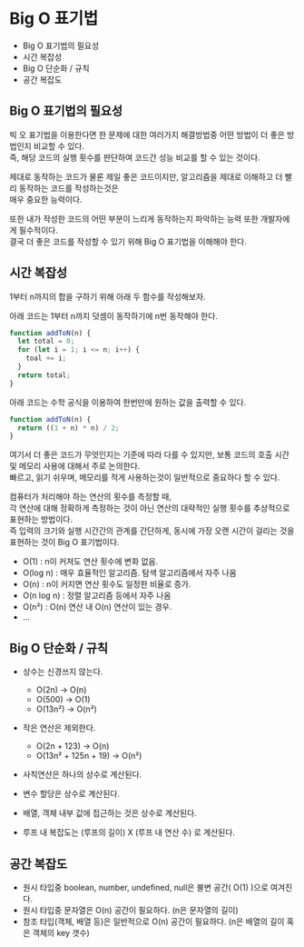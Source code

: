 # Big O 표기법

- Big O 표기법의 필요성
- 시간 복잡성
- Big O 단순화 / 규칙
- 공간 복잡도

## Big O 표기법의 필요성

빅 오 표기법을 이용한다면 한 문제에 대한 여러가지 해결방법중 어떤 방법이 더 좋은 방법인지 비교할 수 있다.  
즉, 해당 코드의 실행 횟수를 판단하여 코드간 성능 비교를 할 수 있는 것이다.

제대로 동작하는 코드가 물론 제일 좋은 코드이지만, 알고리즘을 제대로 이해하고 더 빨리 동작하는 코드를 작성하는것은  
매우 중요한 능력이다.

또한 내가 작성한 코드의 어떤 부분이 느리게 동작하는지 파악하는 능력 또한 개발자에게 필수적이다.  
결국 더 좋은 코드를 작성할 수 있기 위해 Big O 표기법을 이해해야 한다.

## 시간 복잡성

1부터 n까지의 합을 구하기 위해 아래 두 함수를 작성해보자.

아래 코드는 1부터 n까지 덧셈이 동작하기에 n번 동작해야 한다.

```javascript
function addToN(n) {
  let total = 0;
  for (let i = 1; i <= n; i++) {
    toal += i;
  }
  return total;
}
```

아래 코드는 수학 공식을 이용하여 한번만에 원하는 값을 출력할 수 있다.

```javascript
function addToN(n) {
  return ((1 + n) * n) / 2;
}
```

여기서 더 좋은 코드가 무엇인지는 기준에 따라 다를 수 있지만, 보통 코드의 호출 시간 및 메모리 사용에 대해서 주로 논의한다.  
빠르고, 읽기 쉬우며, 메모리를 적게 사용하는것이 일반적으로 중요하다 할 수 있다.

컴퓨터가 처리해야 하는 연산의 횟수를 측정할 때,  
각 연산에 대해 정확하게 측정하는 것이 아닌 연산의 대략적인 실행 횟수를 추상적으로 표현하는 방법이다.  
즉 입력의 크기와 실행 시간간의 관계를 간단하게, 동시에 가장 오랜 시간이 걸리는 것을 표현하는 것이 Big O 표기법이다.

- O(1) : n이 커져도 연산 횟수에 변화 없음.
- O(log n) : 매우 효율적인 알고리즘. 탐색 알고리즘에서 자주 나옴
- O(n) : n이 커지면 연산 횟수도 일정한 비율로 증가.
- O(n log n) : 정렬 알고리즘 등에서 자주 나옴
- O(n²) : O(n) 연산 내 O(n) 연산이 있는 경우.
- ...

## Big O 단순화 / 규칙

- 상수는 신경쓰지 않는다.

  - O(2n) -> O(n)
  - O(500) -> O(1)
  - O(13n²) -> O(n²)

- 작은 연산은 제외한다.

  - O(2n + 123) -> O(n)
  - O(13n² + 125n + 19) -> O(n²)

- 사칙연산은 하나의 상수로 계산된다.
- 변수 할당은 상수로 계산된다.
- 배열, 객체 내부 값에 접근하는 것은 상수로 계산된다.
- 루프 내 복잡도는 (루프의 길이) X (루프 내 연산 수) 로 계산된다.

## 공간 복잡도

- 원시 타입중 boolean, number, undefined, null은 불변 공간( O(1) )으로 여겨진다.
- 원시 타입중 문자열은 O(n) 공간이 필요하다. (n은 문자열의 길이)
- 참조 타입(객체, 배열 등)은 일반적으로 O(n) 공간이 필요하다. (n은 배열의 길이 혹은 객체의 key 갯수)
